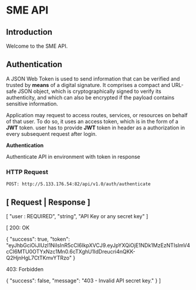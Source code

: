 # SME API



## Introduction



Welcome to the SME API.



## Authentication



A JSON Web Token is used to send information that can be verified and trusted by **means** of a digital signature. It comprises a compact and URL-safe JSON object, which is cryptographically signed to verify its authenticity, and which can also be encrypted if the payload contains sensitive information.

Application may request to access routes, services, or resources on behalf of that user. To do so, it uses an access token, which is in the form of a **JWT** token. user has to provide **JWT** token in header as a authorization in every subsequent request after login.


**Authentication**

Authenticate API in environment with token in response

### HTTP Request

`POST: http://5.133.176.54:82/api/v1.0/auth/authenticate`


[ Request | Response ]
--------------
[ "user : REQUIRED",
"string",
"API Key or any secret key"
]

[ 200: OK

{
    "success": true,
    "token": "eyJhbGciOiJIUzI1NiIsInR5cCI6IkpXVCJ9.eyJpYXQiOjE1NDk1MzEzNTIsImV4cCI6MTU0OTYxNzc1Mn0.6cTXghU1IdDreucri4nQKK-Q2HjnHgL7CtTKmvYTRzo"
}

403: Forbidden

{
    "success": false,
    "message": "403 - Invalid API secret key."
}
 ]